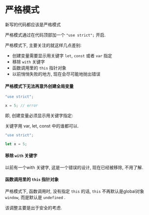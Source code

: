 # 严格模式

新写的代码都应该是严格模式

严格模式通过在代码顶部加一个 `"use strict";` 开启.

严格模式下, 主要关注的就这样几点差别:

+ 创建变量需要显示用关键字 `let`, `const` 或者 `var` 指定
+ 移除 `with` 关键字
+ 函数调用里的 `this` 指针对象
+ 以前悄悄失败的地方, 现在会尽可能地抛出错误


#### 严格模式下无法再意外创建全局变量

```javascript
"use strict";

x = 5; // error
```

即, 创建变量必须显示用关键字指定:

关键字用 var, let, const 中的谁都可以.

```javascript
"use strict";

let x = 5;
```


#### 移除 `with` 关键字

以前有一个with 关键字, 这是一个错误的设计, 现在已经被移除, 不用了解.

#### 函数调用里的 `this` 指针对象

严格模式下, 函数调用时, 没有指定 `this` 的话, `this` 不再默认是global对象 `window`, 而是默认是 `undefined` .

该调整主要是出于安全的考虑.

